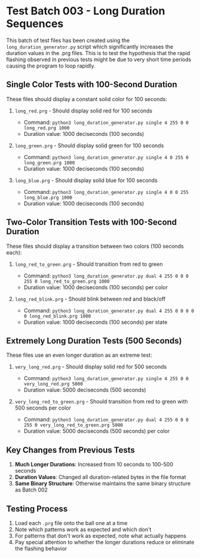 # Test Batch 003 - Long Duration Sequences

This batch of test files has been created using the `long_duration_generator.py` script which significantly increases the duration values in the .prg files. This is to test the hypothesis that the rapid flashing observed in previous tests might be due to very short time periods causing the program to loop rapidly.

## Single Color Tests with 100-Second Duration

These files should display a constant solid color for 100 seconds:

1. `long_red.prg` - Should display solid red for 100 seconds
   - Command: `python3 long_duration_generator.py single 4 255 0 0 long_red.prg 1000`
   - Duration value: 1000 deciseconds (100 seconds)

2. `long_green.prg` - Should display solid green for 100 seconds
   - Command: `python3 long_duration_generator.py single 4 0 255 0 long_green.prg 1000`
   - Duration value: 1000 deciseconds (100 seconds)

3. `long_blue.prg` - Should display solid blue for 100 seconds
   - Command: `python3 long_duration_generator.py single 4 0 0 255 long_blue.prg 1000`
   - Duration value: 1000 deciseconds (100 seconds)

## Two-Color Transition Tests with 100-Second Duration

These files should display a transition between two colors (100 seconds each):

1. `long_red_to_green.prg` - Should transition from red to green
   - Command: `python3 long_duration_generator.py dual 4 255 0 0 0 255 0 long_red_to_green.prg 1000`
   - Duration value: 1000 deciseconds (100 seconds) per color

2. `long_red_blink.prg` - Should blink between red and black/off
   - Command: `python3 long_duration_generator.py dual 4 255 0 0 0 0 0 long_red_blink.prg 1000`
   - Duration value: 1000 deciseconds (100 seconds) per state

## Extremely Long Duration Tests (500 Seconds)

These files use an even longer duration as an extreme test:

1. `very_long_red.prg` - Should display solid red for 500 seconds
   - Command: `python3 long_duration_generator.py single 4 255 0 0 very_long_red.prg 5000`
   - Duration value: 5000 deciseconds (500 seconds)

2. `very_long_red_to_green.prg` - Should transition from red to green with 500 seconds per color
   - Command: `python3 long_duration_generator.py dual 4 255 0 0 0 255 0 very_long_red_to_green.prg 5000`
   - Duration value: 5000 deciseconds (500 seconds) per color

## Key Changes from Previous Tests

1. **Much Longer Durations**: Increased from 10 seconds to 100-500 seconds
2. **Duration Values**: Changed all duration-related bytes in the file format
3. **Same Binary Structure**: Otherwise maintains the same binary structure as Batch 002

## Testing Process

1. Load each `.prg` file onto the ball one at a time
2. Note which patterns work as expected and which don't
3. For patterns that don't work as expected, note what actually happens
4. Pay special attention to whether the longer durations reduce or eliminate the flashing behavior